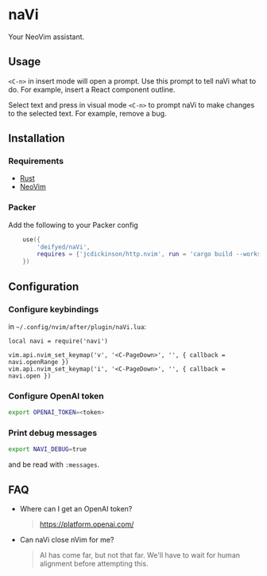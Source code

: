 # naVi

Your NeoVim assistant.

## Usage

`<C-n>` in insert mode will open a prompt. Use this prompt to tell naVi what to do. For example, insert a React 
component outline.

Select text and press in visual mode `<C-n>` to prompt naVi to make changes to the selected text. For example, remove a
bug.

## Installation

### Requirements

- [Rust](https://www.rust-lang.org/tools/install)
- [NeoVim](https://neovim.io/)

### Packer

Add the following to your Packer config

```lua
    use({
        'deifyed/naVi',
        requires = {'jcdickinson/http.nvim', run = 'cargo build --workspace --release'},
    })
```

## Configuration

### Configure keybindings

in `~/.config/nvim/after/plugin/naVi.lua`:

```
local navi = require('navi')

vim.api.nvim_set_keymap('v', '<C-PageDown>', '', { callback = navi.openRange })
vim.api.nvim_set_keymap('i', '<C-PageDown>', '', { callback = navi.open })
```

### Configure OpenAI token

```bash
export OPENAI_TOKEN=<token>
```

### Print debug messages

```bash
export NAVI_DEBUG=true
```

and be read with `:messages`.

## FAQ

- Where can I get an OpenAI token?
    > https://platform.openai.com/
- Can naVi close nVim for me?
    > AI has come far, but not that far. We'll have to wait for human alignment before attempting this.
